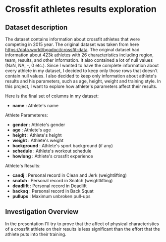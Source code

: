 # Crossfit athletes results exploration

## Dataset description

The dataset contains information about crossfit athletes that were competing in 2015 year. The original dataset was taken from here https://data.world/bgadoci/crossfit-data. The original dataset had information about 423k athletes with 26 characteristics including region, team, results, and other information. It also contained a lot of null values (NaN, NA, -, 0 etc.). Since I wanted to have the complete information about every athlete in my dataset, I decided to keep only those rows that doesn't contain null values. I also decided to keep only information about athlete's results and his parameters, such as age, height, weight and training style. In this project, I want to explore how athlete's parameters affect their results. 

Here is the final set of columns in my dataset:

- **name** : Athlete's name

Athlete Parameteres:
- **gender** : Athlete's gender
- **age** : Athlete's age
- **height** : Athlete's height
- **weight** : Athlete's weight
- **background** : Athlete's sport background (if any)
- **schedule** : Athlete's workout schedule
- **howlong** : Athlete's crossfit experience

Athlete's Results:
- **candj** : Personal record in Clean and Jerk (weightlifting)
- **snatch** : Personal record in Snatch (weightlifting)
- **deadlift** : Personal record in Deadlift 
- **backsq** : Personal record in Back Squat
- **pullups** : Maximum unbroken pull-ups

## Investigation Overview

In the presentation I'll try to prove that the affect of physical characteristics of a crossfit athlete on their results is less significant than the effort that the athlete puts into their training.
